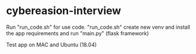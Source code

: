# cybereasion-interview

Run "run_code.sh" for use code.
"run_code.sh" create new venv and install the app requirements and run "main.py" (flask framework)

Test app on MAC and Ubuntu (18.04)

